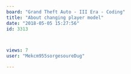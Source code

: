 ```yaml
---
board: "Grand Theft Auto - III Era - Coding"
title: "About changing player model"
date: "2018-05-05 15:27:56"
id: 3313



views: 7
user: "Mekcm955sorgesoureDug"

---
```

